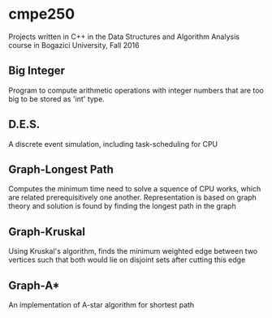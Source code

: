 # cmpe250
Projects written in C++ in the Data Structures and Algorithm Analysis course in Bogazici University, Fall 2016

## Big Integer
Program to compute arithmetic operations with integer numbers that are too big to be stored as 'int' type.

## D.E.S.
A discrete event simulation, including task-scheduling for CPU

## Graph-Longest Path
Computes the minimum time need to solve a squence of CPU works, which are related prerequisitively one another. Representation is based on graph theory and solution is found by finding the longest path in the graph

## Graph-Kruskal
Using Kruskal's algorithm, finds the minimum weighted edge between two vertices such that both would lie on disjoint sets after cutting this edge

## Graph-A*
An implementation of A-star algorithm for shortest path
